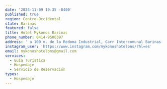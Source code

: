 ```yaml
---
date: '2024-11-09 19:35 -0400'
published: true
region: Centro-Occidental
state: Barinas
featured: false
title: Hotel Mykonos Barinas
phone_number: 0414-9506397
address: ' a 100 m. de la Redoma Industrial, Carr Intercomunal Barinas-Barinitas, Barinas 5201, Barinas'
instagram_user: 'https://www.instagram.com/mykonoshotelbns/?hl=es'
email: mykonoshotelbns@gmail.com
services:
  - Guía Turística
  - Hospedaje
  - Servicio de Reservación
types:
  - Hospedaje
---
```

